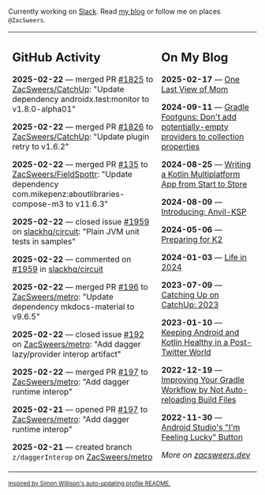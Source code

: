 Currently working on [Slack](https://slack.com/). Read [my blog](https://zacsweers.dev/) or follow me on places `@ZacSweers`.

<table><tr><td valign="top" width="60%">

## GitHub Activity
<!-- githubActivity starts -->
**2025-02-22** — merged PR [#1825](https://github.com/ZacSweers/CatchUp/pull/1825) to [ZacSweers/CatchUp](https://github.com/ZacSweers/CatchUp): "Update dependency androidx.test:monitor to v1.8.0-alpha01"

**2025-02-22** — merged PR [#1826](https://github.com/ZacSweers/CatchUp/pull/1826) to [ZacSweers/CatchUp](https://github.com/ZacSweers/CatchUp): "Update plugin retry to v1.6.2"

**2025-02-22** — merged PR [#135](https://github.com/ZacSweers/FieldSpottr/pull/135) to [ZacSweers/FieldSpottr](https://github.com/ZacSweers/FieldSpottr): "Update dependency com.mikepenz:aboutlibraries-compose-m3 to v11.6.3"

**2025-02-22** — closed issue [#1959](https://github.com/slackhq/circuit/issues/1959) on [slackhq/circuit](https://github.com/slackhq/circuit): "Plain JVM unit tests in samples"

**2025-02-22** — commented on [#1959](https://github.com/slackhq/circuit/issues/1959#issuecomment-2676224375) in [slackhq/circuit](https://github.com/slackhq/circuit)

**2025-02-22** — merged PR [#196](https://github.com/ZacSweers/metro/pull/196) to [ZacSweers/metro](https://github.com/ZacSweers/metro): "Update dependency mkdocs-material to v9.6.5"

**2025-02-22** — closed issue [#192](https://github.com/ZacSweers/metro/issues/192) on [ZacSweers/metro](https://github.com/ZacSweers/metro): "Add dagger lazy/provider interop artifact"

**2025-02-22** — merged PR [#197](https://github.com/ZacSweers/metro/pull/197) to [ZacSweers/metro](https://github.com/ZacSweers/metro): "Add dagger runtime interop"

**2025-02-21** — opened PR [#197](https://github.com/ZacSweers/metro/pull/197) to [ZacSweers/metro](https://github.com/ZacSweers/metro): "Add dagger runtime interop"

**2025-02-21** — created branch `z/daggerInterop` on [ZacSweers/metro](https://github.com/ZacSweers/metro)
<!-- githubActivity ends -->
</td><td valign="top" width="40%">

## On My Blog
<!-- blog starts -->
**2025-02-17** — [One Last View of Mom](https://www.zacsweers.dev/one-last-view-of-mom/)

**2024-09-11** — [Gradle Footguns: Don't add potentially-empty providers to collection properties](https://www.zacsweers.dev/gradle-footgun-adding-empty-providers-to-collection-properties/)

**2024-08-25** — [Writing a Kotlin Multiplatform App from Start to Store](https://www.zacsweers.dev/writing-a-kotlin-multiplatform-app-from-start-to-store/)

**2024-08-09** — [Introducing: Anvil-KSP](https://www.zacsweers.dev/introducing-anvil-ksp/)

**2024-05-06** — [Preparing for K2](https://www.zacsweers.dev/preparing-for-k2/)

**2024-01-03** — [Life in 2024](https://www.zacsweers.dev/life-in-2024/)

**2023-07-09** — [Catching Up on CatchUp: 2023](https://www.zacsweers.dev/catching-up-on-catchup-2023/)

**2023-01-10** — [Keeping Android and Kotlin Healthy in a Post-Twitter World](https://www.zacsweers.dev/keeping-android-healthy/)

**2022-12-19** — [Improving Your Gradle Workflow by Not Auto-reloading Build Files](https://www.zacsweers.dev/improving-your-workflow-by-not-auto-reloading-build-files/)

**2022-11-30** — [Android Studio's "I'm Feeling Lucky" Button](https://www.zacsweers.dev/android-studios-im-feeling-lucky-button/)
<!-- blog ends -->
_More on [zacsweers.dev](https://zacsweers.dev/)_
</td></tr></table>

<sub><a href="https://simonwillison.net/2020/Jul/10/self-updating-profile-readme/">Inspired by Simon Willison's auto-updating profile README.</a></sub>